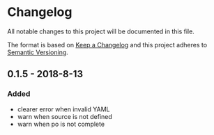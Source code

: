 # Changelog

All notable changes to this project will be documented in this file.

The format is based on [Keep a Changelog](http://keepachangelog.com/en/1.0.0/)
and this project adheres to [Semantic Versioning](http://semver.org/spec/v2.0.0.html).

## 0.1.5 - 2018-8-13

### Added
- clearer error when invalid YAML
- warn when source is not defined
- warn when po is not complete